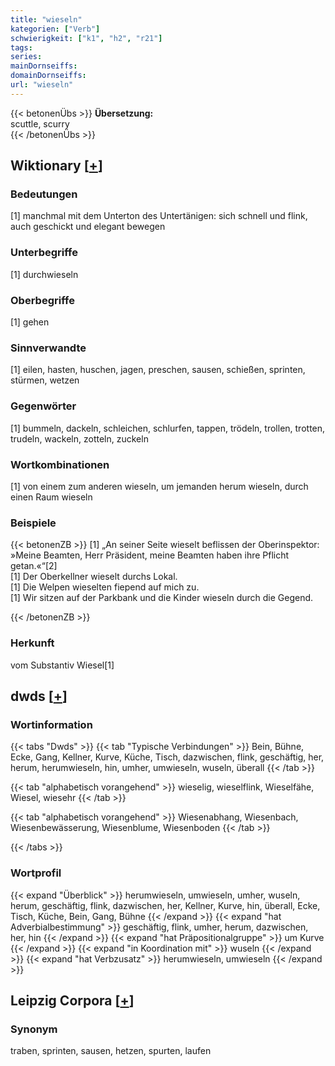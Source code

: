 ```yaml
---
title: "wieseln"
kategorien: ["Verb"]
schwierigkeit: ["k1", "h2", "r21"]
tags:
series:
mainDornseiffs:
domainDornseiffs:
url: "wieseln"
---
```


{{< betonenÜbs >}}
**Übersetzung:**  
scuttle, scurry  
{{< /betonenÜbs >}}

## Wiktionary [[+](https://de.wiktionary.org/wiki/wieseln)]

### Bedeutungen
[1] manchmal mit dem Unterton des Untertänigen: sich schnell und flink, auch geschickt und elegant bewegen  

### Unterbegriffe
[1] durchwieseln  

### Oberbegriffe
[1] gehen  

### Sinnverwandte
[1] eilen, hasten, huschen, jagen, preschen, sausen, schießen, sprinten, stürmen, wetzen  

### Gegenwörter
[1] bummeln, dackeln, schleichen, schlurfen, tappen, trödeln, trollen, trotten, trudeln, wackeln, zotteln, zuckeln  

### Wortkombinationen
[1] von einem zum anderen wieseln, um jemanden herum wieseln, durch einen Raum wieseln  

### Beispiele
{{< betonenZB >}}
[1] „An seiner Seite wieselt beflissen der Oberinspektor: »Meine Beamten, Herr Präsident, meine Beamten haben ihre Pflicht getan.«“[2]  
[1] Der Oberkellner wieselt durchs Lokal.  
[1] Die Welpen wieselten fiepend auf mich zu.  
[1] Wir sitzen auf der Parkbank und die Kinder wieseln durch die Gegend.  

{{< /betonenZB >}}
### Herkunft
vom Substantiv Wiesel[1]  



## dwds [[+](https://www.dwds.de/wb/wieseln)]

### Wortinformation
{{< tabs "Dwds" >}}
{{< tab "Typische Verbindungen" >}}
Bein, Bühne, Ecke, Gang, Kellner, Kurve, Küche, Tisch, dazwischen, flink, geschäftig, her, herum, herumwieseln, hin, umher, umwieseln, wuseln, überall
{{< /tab >}}

{{< tab "alphabetisch vorangehend" >}}
wieselig, wieselflink, Wieselfähe, Wiesel, wiesehr
{{< /tab >}}

{{< tab "alphabetisch vorangehend" >}}
Wiesenabhang, Wiesenbach, Wiesenbewässerung, Wiesenblume, Wiesenboden
{{< /tab >}}

{{< /tabs >}}

### Wortprofil
{{< expand "Überblick" >}} herumwieseln, umwieseln, umher, wuseln, herum, geschäftig, flink, dazwischen, her, Kellner, Kurve, hin, überall, Ecke, Tisch, Küche, Bein, Gang, Bühne {{< /expand >}}
{{< expand "hat Adverbialbestimmung" >}} geschäftig, flink, umher, herum, dazwischen, her, hin {{< /expand >}}
{{< expand "hat Präpositionalgruppe" >}} um Kurve {{< /expand >}}
{{< expand "in Koordination mit" >}} wuseln {{< /expand >}}
{{< expand "hat Verbzusatz" >}} herumwieseln, umwieseln {{< /expand >}}

## Leipzig Corpora [[+](https://corpora.uni-leipzig.de/en/res?word=wieseln&corpusId=deu_newscrawl-public_2018)]


### Synonym
traben, sprinten, sausen, hetzen, spurten, laufen

